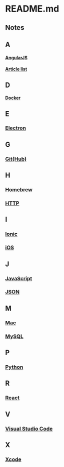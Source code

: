 # README.md

## Notes

## A
#### [AngularJS](https://github.com/Monsoir/Notes/blob/master/AngularJS/Best%20Practice.md)
#### [Article list](./Articles/Index.md)

## D
#### [Docker](./Docker/Docker%20base%20base%20usage.md)

## E
### [Electron](./Electron/Index.md)

## G
### [Git(Hub)](https://github.com/Monsoir/Notes/blob/master/Git(Hub)/index.md)

## H
### [Homebrew](./Homebrew/Index.md)
### [HTTP](./HTTP/Index.md)

## I
### [Ionic](https://github.com/Monsoir/Notes/blob/master/ionic/ionic%20notes.md)
### [iOS](https://github.com/Monsoir/Notes/blob/master/iOS/index.md)

## J
### [JavaScript](https://github.com/Monsoir/Notes/blob/master/JavaScript/JavaScriptNotes.md)
### [JSON](./JSON/JSON.md)

## M
### [Mac](https://github.com/Monsoir/Notes/blob/master/Mac/Mac.md)
### [MySQL](./MySQL/Command.md)

## P
### [Python](https://github.com/Monsoir/Notes/blob/master/Python/index.md)

## R
### [React](./React/React%20Start%20Memo.md)

## V
### [Visual Studio Code](./Visual%20Studio%20Code/Visual%20Studio%20Code%20Usage.md)

## X
### [Xcode](./Xcode/Xcode.md)









